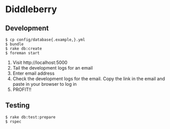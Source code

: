 # Diddleberry

## Development

```
$ cp config/database{.example,}.yml
$ bundle
$ rake db:create
$ foreman start
```

1. Visit http://localhost:5000
2. Tail the development logs for an email
3. Enter email address
4. Check the development logs for the email. Copy the link in
   the email and paste in your browser to log in
5. PROFIT!!

## Testing

```
$ rake db:test:prepare
$ rspec
```
